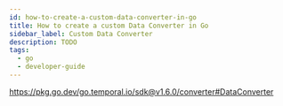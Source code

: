 ```yaml
---
id: how-to-create-a-custom-data-converter-in-go
title: How to create a custom Data Converter in Go
sidebar_label: Custom Data Converter
description: TODO
tags:
  - go
  - developer-guide
---
```


https://pkg.go.dev/go.temporal.io/sdk@v1.6.0/converter#DataConverter

